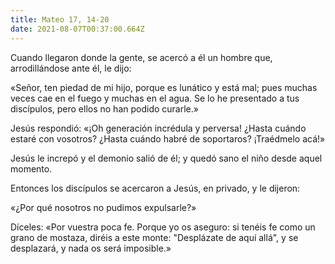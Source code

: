 ```yaml
---
title: Mateo 17, 14-20
date: 2021-08-07T00:37:00.664Z
---
```

Cuando llegaron donde la gente, se acercó a él un hombre que, arrodillándose ante él, le dijo: 

«Señor, ten piedad de mi hijo, porque es lunático y está mal; pues muchas veces cae en el fuego y muchas en el agua. Se lo he presentado a tus discípulos, pero ellos no han podido curarle.» 

Jesús respondió: «¡Oh generación incrédula y perversa! ¿Hasta cuándo estaré con vosotros? ¿Hasta cuándo habré de soportaros? ¡Traédmelo acá!»

Jesús le increpó y el demonio salió de él; y quedó sano el niño desde aquel momento.

Entonces los discípulos se acercaron a Jesús, en privado, y le dijeron: 

«¿Por qué nosotros no pudimos expulsarle?»

Díceles: «Por vuestra poca fe. Porque yo os aseguro: si tenéis fe como un grano de mostaza, diréis a este monte: "Desplázate de aquí allá", y se desplazará, y nada os será imposible.»